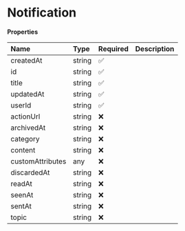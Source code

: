 # Notification

**Properties**

| Name             | Type   | Required | Description |
| :--------------- | :----- | :------- | :---------- |
| createdAt        | string | ✅       |             |
| id               | string | ✅       |             |
| title            | string | ✅       |             |
| updatedAt        | string | ✅       |             |
| userId           | string | ✅       |             |
| actionUrl        | string | ❌       |             |
| archivedAt       | string | ❌       |             |
| category         | string | ❌       |             |
| content          | string | ❌       |             |
| customAttributes | any    | ❌       |             |
| discardedAt      | string | ❌       |             |
| readAt           | string | ❌       |             |
| seenAt           | string | ❌       |             |
| sentAt           | string | ❌       |             |
| topic            | string | ❌       |             |
